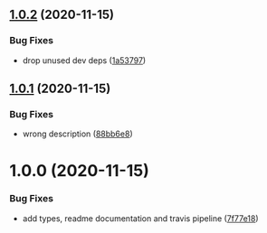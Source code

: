 ## [1.0.2](https://github.com/gkampitakis/fastify-method-not-allowed/compare/v1.0.1...v1.0.2) (2020-11-15)


### Bug Fixes

* drop unused dev deps ([1a53797](https://github.com/gkampitakis/fastify-method-not-allowed/commit/1a53797ef8a6ee311ab7c0f4f58c36c8c25d9fad))

## [1.0.1](https://github.com/gkampitakis/fastify-method-not-allowed/compare/v1.0.0...v1.0.1) (2020-11-15)


### Bug Fixes

* wrong description ([88bb6e8](https://github.com/gkampitakis/fastify-method-not-allowed/commit/88bb6e8b7c8b309bb6168c4f47095cd5515051c9))

# 1.0.0 (2020-11-15)


### Bug Fixes

* add types, readme documentation and travis pipeline ([7f77e18](https://github.com/gkampitakis/fastify-method-not-allowed/commit/7f77e180f61fc2025358275b98262aaa91029c7a))

